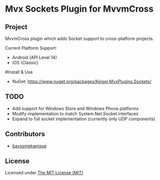 Mvx Sockets Plugin for MvvmCross
========================

## Project
MvvmCross plugin which adds Socket support to cross-platform projects.

Current Platform Support:
* Android (API Level 14)
* iOS (Classic)

#Install & Use
* NuGet: https://www.nuget.org/packages/Keiser.MvxPlugins.Sockets/

## TODO
* Add support for Windows Store and Windows Phone platforms
* Modify implementation to match System.Net.Socket interfaces
* Expand to full socket implementation (currently only UDP components)

## Contributors
* [bayssmekanique](https://github.com/bayssmekanique)

## License
Licensed under [The MIT License (MIT)](http://opensource.org/licenses/MIT)